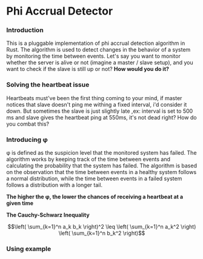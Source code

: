 # Phi Accrual Detector

### Introduction
This is a pluggable implementation of phi accrual detection algorithm in Rust. 
The algorithm is used to detect changes in the behavior of a system by monitoring the time between events. 
Let's say you want to monitor whether the server is alive or not (imagine a master / slave setup), and you want to check
if the slave is still up or not? **How would you do it?**

### Solving the heartbeat issue
Heartbeats must've been the first thing coming to your mind, if master notices that slave doesn't ping me withing a fixed
interval, i'd consider it down. But sometimes the slave is just slightly late ,ex: interval is set to 500 ms and slave gives
the heartbeat ping at 550ms, it's not dead right? How do you combat this?

### Introducing φ
φ is defined as the suspicion level that the monitored system has failed. The algorithm works by keeping track of the 
time between events and calculating the probability that the system has failed. The algorithm is based on the
observation that the time between events in a healthy system follows a normal distribution, while the time between 
events in a failed system follows a distribution with a longer tail.

**The higher the φ, the lower the chances of receiving a heartbeat at a given time**

**The Cauchy-Schwarz Inequality**

```math
\left( \sum_{k=1}^n a_k b_k \right)^2 \leq \left( \sum_{k=1}^n a_k^2 \right) \left( \sum_{k=1}^n b_k^2 \right)
```

### Using example
